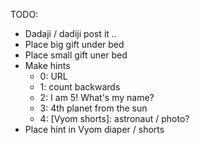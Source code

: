 

TODO:
 - Dadaji / dadiji post it .. 
 - Place big gift under bed
 - Place small gift uner bed
 - Make hints
    - 0: URL
    - 1: count backwards 
    - 2: I am 5! What's my name?
    - 3: 4th planet from the sun
    - 4: [Vyom shorts]: astronaut / photo?
 - Place hint in Vyom diaper / shorts